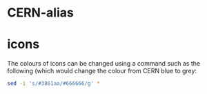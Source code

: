 # CERN-alias

# icons

The colours of icons can be changed using a command such as the following (which would change the colour from CERN blue to grey:

```Bash
sed -i 's/#3861aa/#666666/g' *
```
